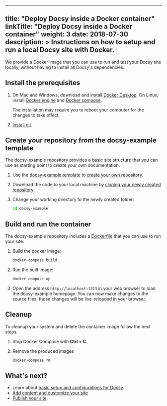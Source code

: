 
---
title: "Deploy Docsy inside a Docker container"
linkTitle: "Deploy Docsy inside a Docker container"
weight: 3
date: 2018-07-30
description: >
  Instructions on how to setup and run a local Docsy site with Docker.
---

We provide a Docker image that you can use to run and test your Docsy site
locally, without having to install all Docsy's dependencies.

## Install the prerequisites

1. On Mac and Windows, download and install [Docker
   Desktop](https://www.docker.com/get-started).  On Linux, install [Docker
   engine](https://docs.docker.com/engine/install/#server) and [Docker
   compose](https://docs.docker.com/compose/install/).
   
   The installation may require you to reboot your computer for the changes to
   take effect. 

1. [Install git](https://github.com/git-guides/install-git).

## Create your repository from the docsy-example template

The docsy-example repository provides a basic site structure that you can use
as starting point to create your own documentation.

1. Use the [docsy-example template](https://github.com/google/docsy-example)
   to [create your own repository](https://docs.github.com/en/github/creating-cloning-and-archiving-repositories/creating-a-repository-from-a-template).

1. Download the code to your local machine by [cloning your newly created
   repository](https://docs.github.com/en/github/creating-cloning-and-archiving-repositories/cloning-a-repository).

1. Change your working directory to the newly created folder:

   ```bash
   cd docsy-example
   ```

## Build and run the container

The docsy-example repository includes a
[Dockerfile](https://docs.docker.com/engine/reference/builder/) that you can
use to run your site.

1. Build the docker image:

   ```bash
   docker-compose build
   ```

1. Run the built image:

   ```bash
   docker-compose up
   ```

1. Open the address `http://localhost:1313` in your web browser to load the
   docsy-example homepage. You can now make changes to the source files, those
   changes will be live-reloaded in your browser.

## Cleanup

To cleanup your system and delete the container image follow the next steps.

1. Stop Docker Compose with **Ctrl + C**.

1. Remove the produced images

   ```bash
   docker-compose rm
   ```

## What's next?

* Learn about [basic setup and configurations for Docsy](/docs/getting-started/).
* [Add content and customize your site](/docs/adding-content/)
* [Publish your site](/docs/deployment/).
